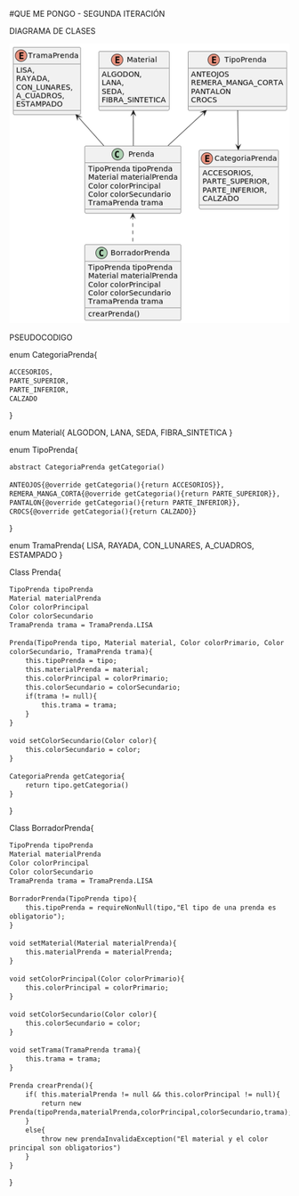 #QUE ME PONGO - SEGUNDA ITERACIÓN

DIAGRAMA DE CLASES

![diagramaIteracion2.png](DiagramaDeClases/diagramaIteracion2.png)

PSEUDOCODIGO

enum CategoriaPrenda{

    ACCESORIOS,
    PARTE_SUPERIOR,
    PARTE_INFERIOR,
    CALZADO
}

enum Material{
    ALGODON,
    LANA,
    SEDA,
    FIBRA_SINTETICA
}

enum TipoPrenda{

    abstract CategoriaPrenda getCategoria()

    ANTEOJOS{@override getCategoria(){return ACCESORIOS}},
    REMERA_MANGA_CORTA{@override getCategoria(){return PARTE_SUPERIOR}},
    PANTALON{@override getCategoria(){return PARTE_INFERIOR}},
    CROCS{@override getCategoria(){return CALZADO}}
}

enum TramaPrenda{
    LISA,
    RAYADA,
    CON_LUNARES,
    A_CUADROS,
    ESTAMPADO
}


Class Prenda{

    TipoPrenda tipoPrenda
    Material materialPrenda
    Color colorPrincipal
    Color colorSecundario
    TramaPrenda trama = TramaPrenda.LISA

    Prenda(TipoPrenda tipo, Material material, Color colorPrimario, Color colorSecundario, TramaPrenda trama){
        this.tipoPrenda = tipo;
        this.materialPrenda = material;
        this.colorPrincipal = colorPrimario;
        this.colorSecundario = colorSecundario;
        if(trama != null){
            this.trama = trama;
        }
    }

    void setColorSecundario(Color color){
        this.colorSecundario = color;
    }

    CategoriaPrenda getCategoria{
        return tipo.getCategoria()
    }    
}

Class BorradorPrenda{

    TipoPrenda tipoPrenda
    Material materialPrenda
    Color colorPrincipal
    Color colorSecundario
    TramaPrenda trama = TramaPrenda.LISA
    
    BorradorPrenda(TipoPrenda tipo){
        this.tipoPrenda = requireNonNull(tipo,"El tipo de una prenda es obligatorio");
    }

    void setMaterial(Material materialPrenda){
        this.materialPrenda = materialPrenda;
    }
    
    void setColorPrincipal(Color colorPrimario){
        this.colorPrincipal = colorPrimario;
    }

    void setColorSecundario(Color color){
        this.colorSecundario = color;
    }    

    void setTrama(TramaPrenda trama){
        this.trama = trama;
    }

    Prenda crearPrenda(){
        if( this.materialPrenda != null && this.colorPrincipal != null){
            return new Prenda(tipoPrenda,materialPrenda,colorPrincipal,colorSecundario,trama);
        }
        else{
            throw new prendaInvalidaException("El material y el color principal son obligatorios")
        }
    }
    
}
